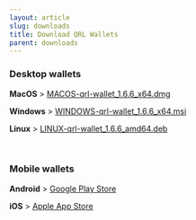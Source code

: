 ```yaml
---
layout: article
slug: downloads
title: Download QRL Wallets
parent: downloads
---
```


### Desktop wallets

**MacOS** > [MACOS-qrl-wallet_1.6.6_x64.dmg](https://github.com/theQRL/qrl-wallet/releases/download/v1.6.6/MACOS-qrl-wallet_1.6.6_x64.dmg)

**Windows** > [WINDOWS-qrl-wallet_1.6.6_x64.msi](https://github.com/theQRL/qrl-wallet/releases/download/v1.6.6/WINDOWS-qrl-wallet_1.6.6_x64.msi)

**Linux** > [LINUX-qrl-wallet_1.6.6_amd64.deb](https://github.com/theQRL/qrl-wallet/releases/download/v1.6.6/LINUX-qrl-wallet_1.6.6_amd64.deb)

&nbsp;

### Mobile wallets

**Android** > [Google Play Store](https://play.google.com/store/apps/details?id=com.theqrl)

**iOS** > [Apple App Store](https://itunes.apple.com/us/app/qrl-wallet/id1458620542?ls=1&mt=8)
